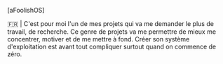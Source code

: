[aFoolishOS]

🇫🇷 | C'est pour moi l'un de mes projets qui va me demander le plus de travail, de recherche. Ce genre de projets va me permettre de mieux me concentrer, motiver et de me mettre à fond. Créer son système d'exploitation est avant tout compliquer surtout quand on commence de zéro.

